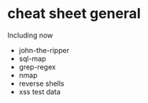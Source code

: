# cheat sheet general

Including now
*  john-the-ripper
*  sql-map
*  grep-regex
*  nmap
*  reverse shells
*  xss test data
